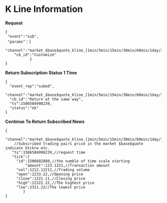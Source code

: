 # K Line Information

**Request**

 

```
{  
 "event":"sub",
 "params"：{
    "channel":"market_$base$quote_kline_[1min/5min/15min/30min/60min/1day/1week/1month]",
    "cb_id":"Customize"
           }
}
```

 

**Return Subscription Status 1 Time**

 

```
{
  "event_rep":"subed",
  "channel":"market_$base$quote_kline_[1min/5min/15min/30min/60min/1day/1week/1month]",
  "cb_id":"Return at the same way",
  "ts":1506584998239,
  "status":"ok"
}
```

 

**Continue To Return Subscribed News**

 

```
{
  "channel":"market_$base$quote_kline_[1min/5min/15min/30min/60min/1day/1week/1month]",
	//Subscribed trading pairs price in the market $base$quote indicate btckrw etc.
   "ts":1506584998239,//request time
   "tick":{
 	 "id":1506602880,//the numble of time scale starting
         "amount":123.1221,//Transaction amount
 	 "vol":1212.12211,//Trading volume
 	 "open":2233.22,//Opening price
 	 "close":1221.11,//Closing price
 	 "high":22322.22,//The highest price
 	 "low":2321.22//The lowest price
 		}
}
```

 